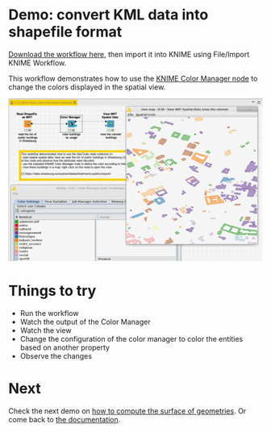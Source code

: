 # Demo: convert KML data into shapefile format

[Download the workflow here](5_demo_read_color_and_view_buildings.knwf), then import it into KNIME using File/Import KNIME Workflow. 

This workflow demonstrates how to use the [KNIME Color Manager node](https://nodepit.com/node/org.knime.base.node.viz.property.color.ColorManager2NodeFactory) to change the colors displayed in the spatial view. 

![Capture](capture.png)


# Things to try

* Run the workflow
* Watch the output of the Color Manager
* Watch the view 
* Change the configuration of the color manager to color the entities based on another property
* Observe the changes

# Next

Check the next demo on [how to compute the surface of geometries](../../pages/6_compute_surface/index.md). 
Or come back to [the documentation](../../).